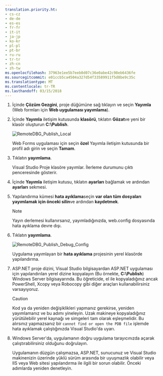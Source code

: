 ```yaml
---
translation.priority.ht:
- cs-cz
- de-de
- es-es
- fr-fr
- it-it
- ja-jp
- ko-kr
- pl-pl
- pt-br
- ru-ru
- tr-tr
- zh-cn
- zh-tw
ms.openlocfilehash: 37963e1ee5b7eeb0d07c36e0abe42c98eb6436fe
ms.sourcegitcommit: e01ccb5ca4504a327d54f33589911f5d8be9c35c
ms.translationtype: MT
ms.contentlocale: tr-TR
ms.lasthandoff: 03/15/2018
---
```

1. İçinde **Çözüm Gezgini**, proje düğümüne sağ tıklayın ve seçin **Yayımla** (Web formları için **Web uygulaması yayımlama**).

2. İçinde **Yayımla** iletişim kutusunda **klasörü**, tıklatın **Gözat**ve yeni bir klasör oluşturun **C:\Publish**.

    ![RemoteDBG_Publish_Local](../media/remotedbg_publish_local.png "RemoteDBG_Publish_Local")

    Web Forms uygulaması için seçin **özel** Yayımla iletişim kutusunda bir profil adı girin ve seçin **Tamam**.

3. Tıklatın **yayımlama**.

    Visual Studio Proje klasöre yayımlar. İlerleme durumunu çıktı penceresinde gösterir.

4. İçinde **Yayımla** iletişim kutusu, tıklatın **ayarları** bağlamak ve ardından **ayarları** sekmesi.

5. Yapılandırma kümesi **hata ayıklama**seçin **var olan tüm dosyaları yayımlamak için önceki silin**ve ardından **kaydetmek**.

    > [!NOTE]
    > Yayın derlemesi kullanırsanız, yayımladığınızda, web.config dosyasında hata ayıklama devre dışı.

6. Tıklatın **yayımlama**.

    ![RemoteDBG_Publish_Debug_Config](../media/remotedbg_publish_debug_config.png "RemoteDBG_Publish_Debug_Config")
    
    Uygulama yayımlayan bir **hata ayıklama** projesinin yerel klasörde yapılandırma.

5. ASP.NET proje dizini, Visual Studio bilgisayardan ASP.NET uygulaması için yapılandırılan yerel dizine kopyalayın (Bu örnekte, **C:\Publish**) Windows Server bilgisayarında. Bu öğreticide, el ile kopyaladığınız ancak PowerShell, Xcopy veya Robocopy gibi diğer araçları kullanabilirsiniz varsayıyoruz.

    > [!CAUTION]
    >  Kod ya da yeniden değişiklikleri yapmanız gerekirse, yeniden yayımlamanız ve bu adımı yineleyin. Uzak makineye kopyaladığınız yürütülebilir yerel kaynağı ve simgeleri tam olarak eşleşmelidir.    Bu alırsınız yapmazsanız bir `cannot find or open the PDB file` işlemde hata ayıklamak çalıştığınızda Visual Studio'da uyarı.

6. Windows Server'da, uygulamanın doğru uygulama tarayıcınızda açarak çalıştırabilirsiniz olduğunu doğrulayın.

    Uygulamanın düzgün çalışmazsa, ASP.NET, sunucunuz ve Visual Studio makinenizin üzerinde yüklü sürüm arasında bir uyuşmazlık olabilir veya IIS veya Web sitesi yapılandırma ile ilgili bir sorun olabilir. Önceki adımlarda yeniden denetleyin.
